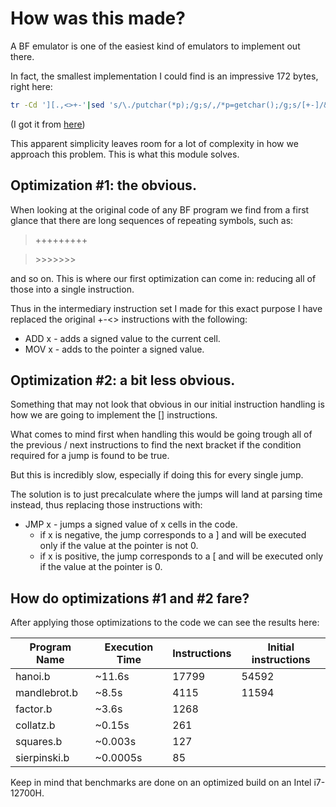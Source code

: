 # How was this made?

A BF emulator is one of the easiest kind of emulators to implement out there.

In fact, the smallest implementation I could find is an impressive 172 bytes, right here:

```sh
tr -Cd '][.,<>+-'|sed 's/\./putchar(*p);/g;s/,/*p=getchar();/g;s/[+-]/&&*p;/g;s/[<>]/&&p;/g;s/\[/while(*p){/g;y/]<>/}-+/;s/^/main(){int a[30000];int *p=a;/;s/$/}/'|cc -xc -
```

(I got it from [here](https://dpk.land/io/bfc))

This apparent simplicity leaves room for a lot of complexity in how we approach this problem. This is what this module solves.

## Optimization #1: the obvious.

When looking at the original code of any BF program we find from a first glance that there are long sequences of repeating symbols, such as:

> +++++++++

> \>\>\>\>\>\>\>

and so on. This is where our first optimization can come in: reducing all of those into a single instruction.

Thus in the intermediary instruction set I made for this exact purpose I have replaced the original +-\<\> instructions with the following:
- ADD x - adds a signed value to the current cell.
- MOV x - adds to the pointer a signed value.

## Optimization #2: a bit less obvious.

Something that may not look that obvious in our initial instruction handling is how we are going to implement the \[\] instructions.

What comes to mind first when handling this would be going trough all of the previous / next instructions to find the next bracket if the condition required for a jump is found to be true.

But this is incredibly slow, especially if doing this for every single jump.

The solution is to just precalculate where the jumps will land at parsing time instead, thus replacing those instructions with:
- JMP x - jumps a signed value of x cells in the code.
    - if x is negative, the jump corresponds to a \] and will be executed only if the value at the pointer is not 0.
    - if x is positive, the jump corresponds to a \[ and will be executed only if the value at the pointer is 0.

## How do optimizations #1 and #2 fare?

After applying those optimizations to the code we can see the results here:

| Program Name  | Execution Time | Instructions | Initial instructions |
| ------------- | -------------- | ------------ | -------------------- |
| hanoi.b       | ~11.6s         | 17799        | 54592                |
| mandlebrot.b  | ~8.5s          | 4115         | 11594                |
| factor.b      | ~3.6s          | 1268         |                      |
| collatz.b     | ~0.15s         | 261          |                      |
| squares.b     | ~0.003s        | 127          |                      |
| sierpinski.b  | ~0.0005s       | 85           |                      |

Keep in mind that benchmarks are done on an optimized build on an Intel i7-12700H.